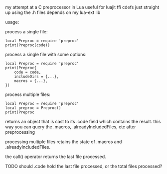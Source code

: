 my attempt at a C preprocessor in Lua
useful for luajit ffi cdefs just straight up using the .h files
depends on my lua-ext lib

usage:

process a single file:
```
local Preproc = require 'preproc'
print(Preproc(code))
```

process a single file with some options:
```
local Preproc = require 'preproc'
print(Preproc{
	code = code,
	includeDirs = {...},
	macros = {...},
})
```

process multiple files:
```
local Preproc = require 'preproc'
local preproc = Preproc()
print(Preproc
```

returns an object that is cast to its .code field which contains the result.
this way you can query the .macros, .alreadyIncludedFiles, etc after preprocessing

processing multiple files retains the state of .macros and .alreadyIncludedFiles.

the call() operator returns the last file processed.

TODO should .code hold the last file processed, or the total files processed?
